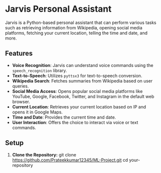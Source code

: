 # Jarvis Personal Assistant

Jarvis is a Python-based personal assistant that can perform various tasks such as retrieving information from Wikipedia, opening social media platforms, fetching your current location, telling the time and date, and more.

## Features

- **Voice Recognition**: Jarvis can understand voice commands using the `speech_recognition` library.
- **Text-to-Speech**: Utilizes `pyttsx3` for text-to-speech conversion.
- **Wikipedia Search**: Fetches summaries from Wikipedia based on user queries.
- **Social Media Access**: Opens popular social media platforms like YouTube, Google, Facebook, Twitter, and Instagram in the default web browser.
- **Current Location**: Retrieves your current location based on IP and opens it in Google Maps.
- **Time and Date**: Provides the current time and date.
- **User Interaction**: Offers the choice to interact via voice or text commands.

## Setup

1. **Clone the Repository:**
   git clone https://github.com/Prateekkumar12345/ML-Project.git
   cd your-repository

